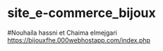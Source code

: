 # site_e-commerce_bijoux
#Nouhaila hassni et Chaima elmejgari
https://bijouxfhe.000webhostapp.com/index.php
